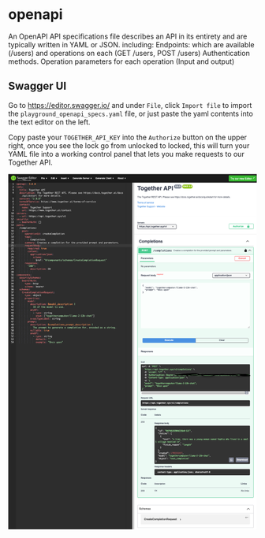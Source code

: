 # openapi
An OpenAPI API specifications file describes an API in its entirety and  are typically written in YAML or JSON. including: Endpoints: which are available (/users) and operations on each (GET /users, POST /users) Authentication methods. Operation parameters for each operation (Input and output)

## Swagger UI

Go to https://editor.swagger.io/ and under `File`, click `Import file` to import the `playground_openapi_specs.yaml` file, or just paste the yaml contents into the text editor on the left.

Copy paste your `TOGETHER_API_KEY` into the `Authorize` button on the upper right, once you see the lock go from unlocked to locked, this will turn your YAML file into a working control panel that lets you make requests to our Together API. 

<img src="openapi_swagger.png">
